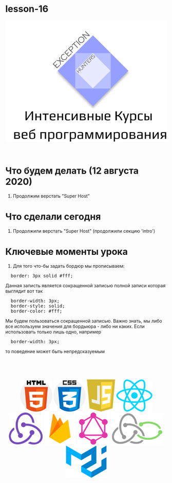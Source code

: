 # lesson-16
<p align="center">
  <img src="logos/eh-logo.svg" alt="Exception Hunters logo"/>
</p>
<br />

# Что будем делать (12 августа 2020)
1) Продолжим верстать "Super Host"

# Что сделали сегодня
1) Продолжили верстать "Super Host" (продолжили секцию 'intro')


# Ключевые моменты урока
1) Для того что-бы задать бордюр мы прописываем: 
<pre>
  border: 3px solid #fff;
</pre>
Данная записть является сокращенной записью полной записи которая выглядит вот так 
<pre>
  border-width: 3px;
  border-style: solid;
  border-color: #fff;
</pre>
Мы будем пользоваться сокращенной записью. Важно знать, мы либо все используем значения для бордыюра - либо ни каких. Если использовать только лишь одно, например  
<pre>
  border-width: 3px; 
</pre>
то поведение может быть непредсказуемым

<br />
<br />
<br />
<p align="center">
  <img with="100" height="100" src="logos/html-5.svg" alt="html-logo"/>
  <img with="100" height="100" src="logos/css.svg" alt="css-logo"/>
  <img with="100" height="100" src="logos/javascript.svg" alt="js-logo"/>
  <img with="100" height="100" src="logos/react.svg" alt="react-logo"/>
  <img with="100" height="100" src="logos/redux.svg" alt="redux-logo"/>
  <img with="100" height="100" src="logos/firebase.svg" alt="firebase"/>
  <img with="100" height="100" src="logos/graphql.svg" alt="graphql"/>
  <img with="100" height="100" src="logos/redux-saga.svg" alt="redux-saga-logo"/>
  <img with="100" height="100" src="logos/material-ui-1.svg" alt="material-ui-logo"/>
</p>
